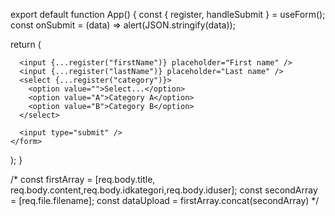 export default function App() {
  const { register, handleSubmit } = useForm();
  const onSubmit = (data) => alert(JSON.stringify(data));

  return (
    <form onSubmit={handleSubmit(onSubmit)}>
      <Headers />

      <input {...register("firstName")} placeholder="First name" />
      <input {...register("lastName")} placeholder="Last name" />
      <select {...register("category")}>
        <option value="">Select...</option>
        <option value="A">Category A</option>
        <option value="B">Category B</option>
      </select>

      <input type="submit" />
    </form>
  );
}



/* const firstArray = [req.body.title, req.body.content,req.body.idkategori,req.body.iduser];
        const secondArray = [req.file.filename];
        const dataUpload = firstArray.concat(secondArray) */